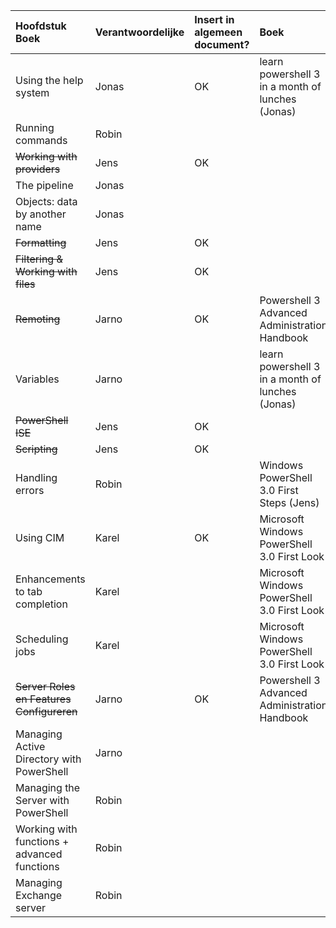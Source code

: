 
| Hoofdstuk Boek  | Verantwoordelijke | Insert in algemeen document? | Boek | Opmerkingen |
| :---     | :---  | :---      | :---| :---|
| Using the help system |  Jonas   |      OK     | learn powershell 3 in a month of lunches (Jonas) | |
| Running commands  |  Robin    |           |  ||
| <s>Working with providers</s> |   Jens   |     OK      |  ||
| The pipeline   |  Jonas    |           |  ||
| Objects: data by another name  |   Jonas   |           |  ||
| <s>Formatting </s> |    Jens  |    OK       |  ||
| <s>Filtering & Working with files</s>  |   Jens   |      OK     |  ||
| <s>Remoting</s> |    Jarno  |     OK      | Powershell 3 Advanced Administration Handbook |  
| Variables  |  Jarno   |           | learn powershell 3 in a month of lunches (Jonas) ||
| <s>PowerShell ISE</s>  |   Jens   |      OK     |  ||
| <s>Scripting</s>  |  Jens    |   OK        |  ||
| Handling errors  |   Robin   |           | Windows PowerShell 3.0 First Steps (Jens) ||
| Using CIM  |  Karel    |     OK      | Microsoft Windows PowerShell 3.0 First Look ||
| Enhancements to tab completion  |  Karel    |           | Microsoft Windows PowerShell 3.0 First Look ||
| Scheduling jobs  |    Karel  |           | Microsoft Windows PowerShell 3.0 First Look ||
| <s>Server Roles en Features Configureren</s> | Jarno  |     OK      | Powershell 3 Advanced Administration Handbook              ||
| Managing Active Directory with PowerShell  |   Jarno   |           || BELANGRIJK!! |
| Managing the Server with PowerShell  |   Robin   |           |  ||
| Working with functions + advanced functions   |   Robin   |           |  ||
| Managing Exchange server   |  Robin    |           |  ||
